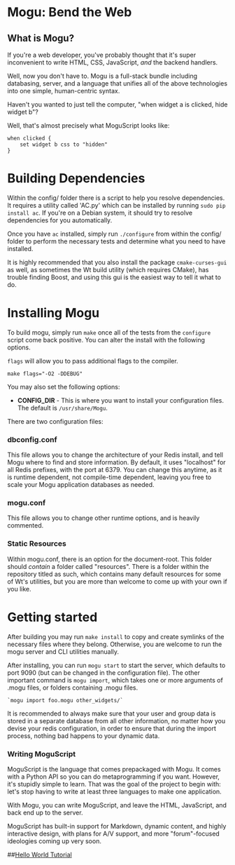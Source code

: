 # Mogu: Bend the Web #

## What is Mogu? #
If you're a web developer, you've probably thought that it's super 
inconvenient to write HTML, CSS, JavaScript, *and* the backend handlers.

Well, now you don't have to. Mogu is a full-stack bundle including databasing,
server, and a language that unifies all of the above technologies into one
simple, human-centric syntax.

Haven't you wanted to just tell the computer,
 "when widget a is clicked, hide widget b"?

Well, that's almost precisely what MoguScript looks like:

    when clicked {
        set widget b css to "hidden"
    }



# Building Dependencies 

Within the config/ folder there is a script to help you resolve dependencies.
It requires a utility called 'AC.py' which can be installed by running
`sudo pip install ac`. If you're on a Debian system, it should try to resolve
dependencies for you automatically. 

Once you have `ac` installed, simply run `./configure` from within the config/ folder to perform the necessary
tests and determine what you need to have installed.

It is highly recommended that you also install the package `cmake-curses-gui`
as well, as sometimes the Wt build utility (which requires CMake), has 
trouble finding Boost, and using this gui is the easiest way to tell it what
to do.

# Installing Mogu

To build mogu, simply run `make` once all of the tests from the `configure`
script come back positive. You can alter the install with the following options.

`flags` will allow you to pass additional flags to the compiler.
    
    make flags="-O2 -DDEBUG"

You may also set the following options:

+ **CONFIG_DIR** - This is where you want to install your configuration files.
  The default is `/usr/share/Mogu`. 

There are two configuration files:

### dbconfig.conf

This file allows you to change the architecture of your Redis install, and tell
Mogu where to find and store information. By default, it uses "localhost" for
all Redis prefixes, with the port at 6379. You can change this anytime, as it is
runtime dependent, not compile-time dependent, leaving you free to scale your
Mogu application databases as needed.

### mogu.conf

This file allows you to change other runtime options, and is heavily commented.

### Static Resources

Within mogu.conf, there is an option for the document-root. This folder should
*contain* a folder called "resources". There is a folder within the repository
titled as such, which contains many default resources for some of Wt's 
utilities, but you are more than welcome to come up with your own if you like.


# Getting started

After building you may run `make install` to copy and create symlinks of the
necessary files where they belong. Otherwise, you are welcome to run the mogu 
server and CLI utilities manually.

After installing, you can run `mogu start` to start the server, which defaults
to port 9090 (but can be changed in the configuration file). The other important
command is `mogu import`, which takes one or more arguments of .mogu files, or 
folders containing .mogu files. 

    `mogu import foo.mogu other_widgets/`

It is recommended to always make sure that your user and group data is stored
in a separate database from all other information, no matter how you devise
your redis configuration, in order to ensure that during the import process, 
nothing bad happens to your dynamic data.

### Writing MoguScript

MoguScript is the language that comes prepackaged with Mogu. It comes with a
Python API so you can do metaprogramming if you want. However, it's stupidly
simple to learn. That was the goal of the project to begin with: let's stop 
having to write at least three languages to make one application.

With Mogu, you can write MoguScript, and leave the HTML, JavaScript, and back
end up to the server.

MoguScript has built-in support for Markdown, dynamic content, and highly
interactive design, with plans for A/V support, and more "forum"-focused 
ideologies coming up very soon.

##[Hello World Tutorial](https://github.com/tomthorogood/Mogu/wiki/tutorial)
